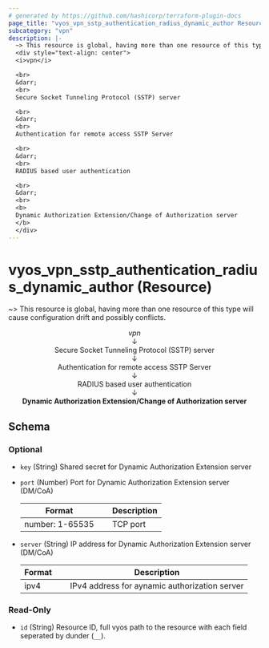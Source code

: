 ```yaml
---
# generated by https://github.com/hashicorp/terraform-plugin-docs
page_title: "vyos_vpn_sstp_authentication_radius_dynamic_author Resource - vyos"
subcategory: "vpn"
description: |-
  ~> This resource is global, having more than one resource of this type will cause configuration drift and possibly conflicts.
  <div style="text-align: center">
  <i>vpn</i>

  <br>
  &darr;
  <br>
  Secure Socket Tunneling Protocol (SSTP) server

  <br>
  &darr;
  <br>
  Authentication for remote access SSTP Server

  <br>
  &darr;
  <br>
  RADIUS based user authentication

  <br>
  &darr;
  <br>
  <b>
  Dynamic Authorization Extension/Change of Authorization server
  </b>
  </div>
---
```


# vyos_vpn_sstp_authentication_radius_dynamic_author (Resource)

~> This resource is global, having more than one resource of this type will cause configuration drift and possibly conflicts.

<div style="text-align: center">
<i>vpn</i>

<br>
&darr;
<br>
Secure Socket Tunneling Protocol (SSTP) server

<br>
&darr;
<br>
Authentication for remote access SSTP Server

<br>
&darr;
<br>
RADIUS based user authentication

<br>
&darr;
<br>
<b>
Dynamic Authorization Extension/Change of Authorization server
</b>
</div>



<!-- schema generated by tfplugindocs -->
## Schema

### Optional

- `key` (String) Shared secret for Dynamic Authorization Extension server
- `port` (Number) Port for Dynamic Authorization Extension server (DM/CoA)

    |  Format &emsp; | Description  |
    |----------|---------------|
    |  number: 1-65535  &emsp; |  TCP port  |
- `server` (String) IP address for Dynamic Authorization Extension server (DM/CoA)

    |  Format &emsp; | Description  |
    |----------|---------------|
    |  ipv4  &emsp; |  IPv4 address for aynamic authorization server  |

### Read-Only

- `id` (String) Resource ID, full vyos path to the resource with each field seperated by dunder (`__`).
